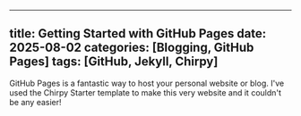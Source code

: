 
---
title: Getting Started with GitHub Pages
date: 2025-08-02
categories: [Blogging, GitHub Pages]
tags: [GitHub, Jekyll, Chirpy]
---

GitHub Pages is a fantastic way to host your personal website or blog. I've used the Chirpy Starter template to make this very website and it couldn't be any easier!
